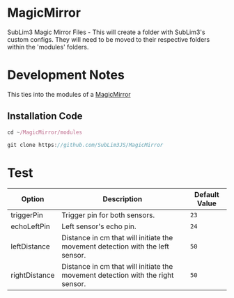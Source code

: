 # MagicMirror
SubLim3 Magic Mirror Files - This will create a folder with SubLim3's custom configs. They will need to be moved to their respective folders within the 'modules' folders.

# Development Notes
This ties into the modules of a <a href="https://github.com/MichMich/MagicMirror">MagicMirror</a>

## Installation Code
````javascript
cd ~/MagicMirror/modules
````
````javascript
git clone https://github.com/SubLim3JS/MagicMirror
````

# Test
|Option | Description | Default Value |
|-------|-------------|---------------|
|triggerPin  | Trigger pin for both sensors. | `23` |
|echoLeftPin | Left sensor's echo pin. | `24` |
|leftDistance | Distance in cm that will initiate the movement detection with the left sensor. | `50` |
|rightDistance | Distance in cm that will initiate the movement detection with the right sensor. | `50` |
